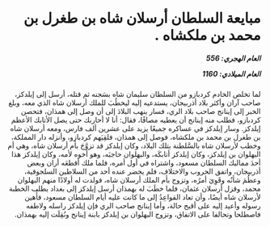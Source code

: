 <h1 dir="rtl">مبايعة السلطان أرسلان شاه بن طغرل بن محمد بن ملكشاه .</h1>

<h5 dir="rtl">العام الهجري:  556

العام الميلادي: 1160

</h5>

<p dir="rtl">لما تخلص الخادم كردبازو من السلطان سليمان شاه بسَجنه ثم قتله، أرسل إلى إيلدكز، صاحب آران وأكثر بلاد أذربيجان، يستدعيه إليه ليخطُبَ للملك أرسلان شاه الذي معه، وبلغ الخبر إلى إينانج صاحب بلاد الري، فسار ينهب البلادَ إلى أن وصل إلى همذان، فتحصن كردبازو، فطلب منه إينانج أن يعطيه مصافًا، فقال: أنا لا أحاربك حتى يصل الأتابك الأعظم إيلدكز. وسار إيلدكز في عساكره جميعًا يزيد على عشرين ألف فارس، ومعه أرسلان شاه بن طغرل بن محمد بن ملكشاه، فوصل إلى همذان، فلقِيَهم كردبازو، وأنزله دار المملكة، وخطب لأرسلان شاه بالسَّلطنة بتلك البلاد، وكان إيلدكز قد تزوَّجَ بأم أرسلان شاه، وهي أم البهلوان بن إيلدكز، وكان إيلدكز أتابكَه، والبهلوان حاجبَه، وهو أخوه لأمه، وكان إيلدكز هذا أحدَ مماليك السلطان مسعود، واشتراه في أول أمره، فلما ملك أقطعَه أران وبعض أذربيجان، واتفق الحروب والاختلاف، فلم يحضر عنده أحد من السلاطين السلجوقية، وعظُمَ شأنُه وقَوِيَ أمرُه، وتزوج بأم الملك أرسلان شاه، فولدت له أولادًا منهم البهلوان محمد، وقزل أرسلان عثمان، فلما خطَبَ له بهمذان أرسل إيلدكز إلى بغداد يطلب الخطبة لأرسلان شاه أيضًا، وأن تعاد القواعِدُ إلى ما كانت عليه أيام السلطان مسعود، فأُهين رسوله وأعيد إليه على أقبح حالة، وأما إينانج صاحب الري فإن إيلدكز راسله ولاطفه فاصطلحا وتحالفا على الاتفاق، وتزوج البهلوان بن إيلدكز بابنة إينانج ونُقِلَت إليه بهمذان.</p></br>
